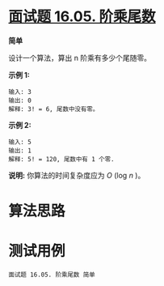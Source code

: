 # [面试题 16.05. 阶乘尾数][cnTitle]

**简单**

设计一个算法，算出 n 阶乘有多少个尾随零。

**示例 1:** 

```
输入: 3
输出: 0
解释: 3! = 6, 尾数中没有零。
```

**示例 2:** 

```
输入: 5
输出: 1
解释: 5! = 120, 尾数中有 1 个零.
```

**说明:** 你算法的时间复杂度应为  *O* (log  *n* )。




# 算法思路

# 测试用例
```
面试题 16.05. 阶乘尾数 简单
```

[cnTitle]: https://leetcode-cn.com/problems/factorial-zeros-lcci/
